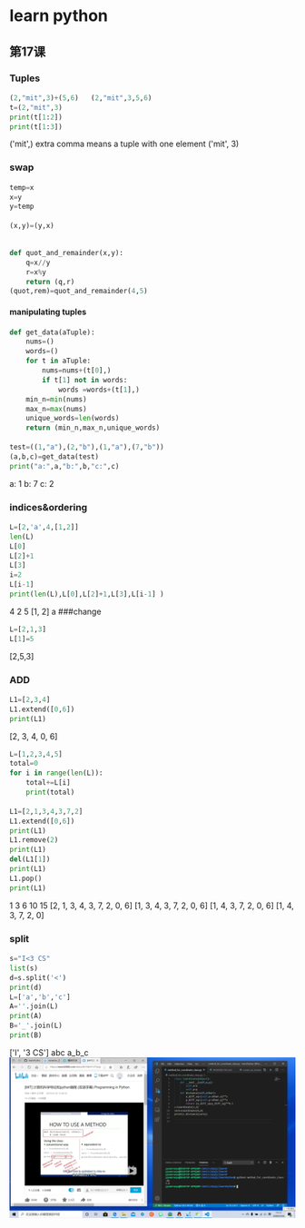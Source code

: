 # learn python
## 第17课 
### Tuples
```python
(2,"mit",3)+(5,6)   (2,"mit",3,5,6)
t=(2,"mit",3)
print(t[1:2])
print(t[1:3])
```

('mit',)  extra comma means a tuple with one element
('mit', 3)
### swap
```python
temp=x
x=y
y=temp

(x,y)=(y,x)
```

```python

def quot_and_remainder(x,y):
    q=x//y
    r=x%y
    return (q,r) 
(quot,rem)=quot_and_remainder(4,5)

```
#### manipulating tuples

```python
def get_data(aTuple):
    nums=()
    words=()
    for t in aTuple:
        nums=nums+(t[0],)
        if t[1] not in words:
            words =words+(t[1],)
    min_n=min(nums)
    max_n=max(nums)
    unique_words=len(words)
    return (min_n,max_n,unique_words)

test=((1,"a"),(2,"b"),(1,"a"),(7,"b"))
(a,b,c)=get_data(test)
print("a:",a,"b:",b,"c:",c)

```
a: 1 b: 7 c: 2
### indices&ordering
```python
L=[2,'a',4,[1,2]]
len(L)
L[0]  
L[2]+1
L[3]
i=2
L[i-1]
print(len(L),L[0],L[2]+1,L[3],L[i-1] )
```
4 2 5 [1, 2] a
###change
```python
L=[2,1,3]
L[1]=5
```
[2,5,3]
### ADD
```python
L1=[2,3,4]
L1.extend([0,6])
print(L1)
```
[2, 3, 4, 0, 6]


```python
L=[1,2,3,4,5]
total=0
for i in range(len(L)):
    total+=L[i]  
    print(total) 
    
L1=[2,1,3,4,3,7,2]
L1.extend([0,6])
print(L1)
L1.remove(2)
print(L1)
del(L1[1])
print(L1)
L1.pop()
print(L1)
```
1
3
6
10
15
[2, 1, 3, 4, 3, 7, 2, 0, 6]
[1, 3, 4, 3, 7, 2, 0, 6]
[1, 4, 3, 7, 2, 0, 6]
[1, 4, 3, 7, 2, 0]

### split
```python
s="I<3 CS"
list(s)
d=s.split('<')
print(d)
L=['a','b','c']
A=''.join(L)
print(A)
B='_'.join(L)
print(B)
```
['I', '3 CS']
abc
a_b_c
![Image text](https://github.com/yuanrouyu/learnPython/blob/master/tttt/2020-05-26%20(1).png)